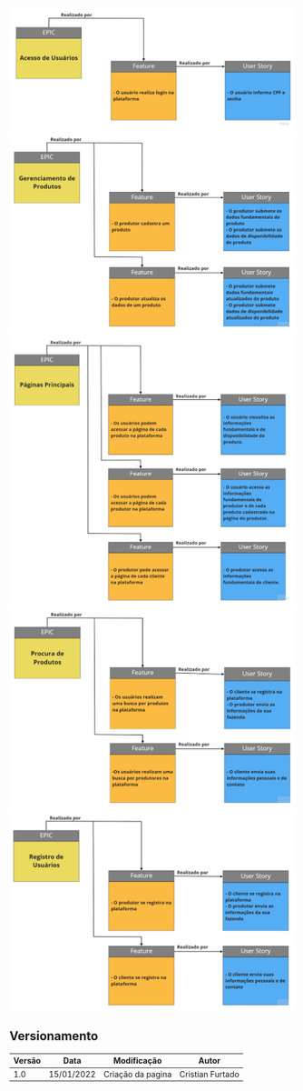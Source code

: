 <p style="text-align: center">
<img src="/img/Acesso_de_Usuarios.jpg" width="660px">
<br>
<img src="/img/Gerenciamento_de_Produtos.jpg" width="660px">
<br>
<img src="/img/Paginas_Principais.jpg" width="660px">
<br>
<img src="/img/Procura_de_Produtos.jpg" width="660px">
<br>
<img src="/img/Registro_de_Usuarios.jpg" width="660px">
</p>


## Versionamento

 Versão|Data      |Modificação        |Autor
-------|----------|-------------------|--------
1.0    |15/01/2022|Criação da pagina| Cristian Furtado